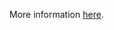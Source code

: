 More information [here](https://docs.bridgecrew.io/docs/ensure-that-only-ssl-are-enabled-for-cache-for-redis).
